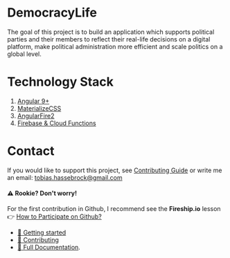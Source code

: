 # DemocracyLife
The goal of this project is to build an application which supports political parties and their members to reflect their real-life decisions on a digital platform, make political administration more efficient and scale politics on a global level.

# Technology Stack
1. [Angular 9+](https://angular.io)
2. [MaterializeCSS](https://materializecss.com/)
3. [AngularFire2](https://github.com/angular/angularfire2)
4. [Firebase & Cloud Functions](https://firebase.google.com/)

# Contact
If you would like to support this project, see [Contributing Guide](docs/tutorials/contributing.md) or write me an email: <a href="mailto:tobias.hassebrock@gmail.com">tobias.hassebrock@gmail.com</a>

#### ⚠ Rookie? Don't worry!
For the first contribution in Github, I recommend see the **Fireship.io** lesson 👉 [How to Participate on Github?](https://fireship.io/snippets/git-how-to-participate-on-github/)

* [🚀 Getting started](docs/set-up.md)
* [📃 Contributing](docs/contributing.md)
* [📖 Full Documentation](docs).
